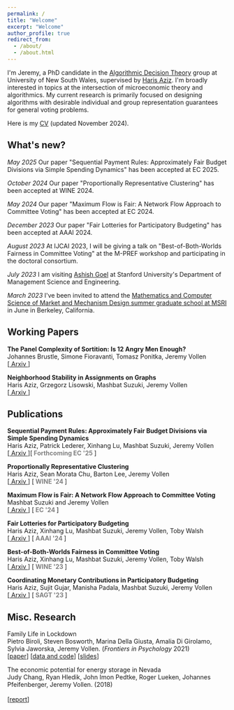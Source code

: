 ```yaml
---
permalink: /
title: "Welcome"
excerpt: "Welcome"
author_profile: true
redirect_from: 
  - /about/
  - /about.html
---
```


  I'm Jeremy, a PhD candidate in the [Algorithmic Decision Theory](https://www.cse.unsw.edu.au/~adt/) group at University of New South Wales, supervised by [Haris Aziz](https://sites.google.com/site/harisaziz/). I'm broadly interested in topics at the intersection of microeconomic theory and algorithmics. My current research is primarily focused on designing algorithms with desirable individual and group representation guarantees for general voting problems. <br/>

  Here is my [CV](https://j-vollen.github.io/files/CV_JeremyVollen.pdf) (updated November 2024).
  

## **What's new?** 
  *May 2025* Our paper "Sequential Payment Rules: Approximately Fair Budget Divisions via Simple Spending Dynamics" has been accepted at EC 2025.

  *October 2024* Our paper "Proportionally Representative Clustering" has been accepted at WINE 2024.

  *May 2024* Our paper "Maximum Flow is Fair: A Network Flow Approach to Committee Voting" has been accepted at EC 2024.

  *December 2023* Our paper "Fair Lotteries for Participatory Budgeting" has been accepted at AAAI 2024.

  *August 2023* At IJCAI 2023, I will be giving a talk on "Best-of-Both-Worlds Fairness in Committee Voting" at the M-PREF workshop and participating in the doctoral consortium. <br/>

 *July 2023* I am visiting [Ashish Goel](https://web.stanford.edu/~ashishg) at Stanford University's Department of Management Science and Engineering. <br/>
 
 *March 2023* I've been invited to attend the [Mathematics and Computer Science of Market and Mechanism Design summer graduate school at MSRI](https://www.msri.org/summer_schools/1016) in June in Berkeley, California. 

##  **Working Papers**

 **The Panel Complexity of Sortition: Is 12 Angry Men Enough?** <br/>
  Johannes Brustle, Simone Fioravanti, Tomasz Ponitka, Jeremy Vollen <br/>
  \[[ Arxiv ](https://www.arxiv.org/abs/2504.20508) \] <br/>

 **Neighborhood Stability in Assignments on Graphs** <br/>
  Haris Aziz, Grzegorz Lisowski, Mashbat Suzuki, Jeremy Vollen <br/>
  \[[ Arxiv ](https://arxiv.org/abs/2407.05240) \] <br/>

##  **Publications**
   **Sequential Payment Rules: Approximately Fair Budget Divisions via Simple Spending Dynamics** <br/>
  Haris Aziz, Patrick Lederer, Xinhang Lu, Mashbat Suzuki, Jeremy Vollen <br/>
  \[[ Arxiv ](https://arxiv.org/abs/2412.02435) \]\[**<font color='gray'> Forthcoming EC '25 </font>** \] <br/>

  **Proportionally Representative Clustering** <br/>
  Haris Aziz, Sean Morata Chu, Barton Lee, Jeremy Vollen <br/>
  \[[ Arxiv ](https://arxiv.org/abs/2304.13917)\] \[**<font color='gray'> WINE '24 </font>** \] <br/>

 **Maximum Flow is Fair: A Network Flow Approach to Committee Voting** <br/>
  Mashbat Suzuki and Jeremy Vollen <br/>
  \[[ Arxiv ](https://arxiv.org/abs/2406.14907) \] \[**<font color='gray'> EC '24 </font>** \] <br/>

 **Fair Lotteries for Participatory Budgeting** <br/>
  Haris Aziz, Xinhang Lu, Mashbat Suzuki, Jeremy Vollen, Toby Walsh <br/>
  \[[ Arxiv ](https://arxiv.org/abs/2404.05198) \] \[**<font color='gray'> AAAI '24 </font>** \] <br/>

 **Best-of-Both-Worlds Fairness in Committee Voting** <br/>
  Haris Aziz, Xinhang Lu, Mashbat Suzuki, Jeremy Vollen, Toby Walsh <br/>
  \[[ Arxiv ](https://arxiv.org/abs/2303.03642)\] \[**<font color='gray'> WINE '23 </font>** \] <br/>

 **Coordinating Monetary Contributions in Participatory Budgeting** <br/>
  Haris Aziz, Sujit Gujar, Manisha Padala, Mashbat Suzuki, Jeremy Vollen <br/>
  \[[ Arxiv ](https://arxiv.org/abs/2206.05966)\] \[**<font color='gray'> SAGT '23 </font>** \] <br/>

##  **Misc. Research**
 Family Life in Lockdown <br/>
  Pietro Biroli, Steven Bosworth, Marina Della Giusta, Amalia Di Girolamo, Sylvia Jaworska, Jeremy Vollen. (*Frontiers in Psychology* 2021) <br/>
  \[[paper](https://www.ncbi.nlm.nih.gov/pmc/articles/PMC8371690/)\] \[[data and code](https://osf.io/upq5g/)\] \[[slides](https://www.dropbox.com/s/7efep219nnxoh2u/LifeLockdown_IZA-Jacobs-pres.pdf?dl=0)\] <br/>

 The economic potential for energy storage in Nevada <br/>
  Judy Chang, Ryan Hledik, John Imon Pedtke, Roger Lueken, Johannes Pfeifenberger, Jeremy Vollen. (2018) <br/>  
  \[[report](https://www.brattle.com/wp-content/uploads/2021/05/14618_economic_potential_for_storage_in_nevada_-_final.pdf)\] <br/>